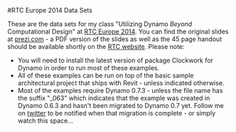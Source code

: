 #RTC Europe 2014 Data Sets

These are the data sets for my class "Utilizing Dynamo *Beyond* Computational Design" at [RTC Europe 2014](http://www.rtcevents.com/rtc2014eu/). You can find the original slides at [prezi.com](https://prezi.com/jqdljnvns9si/utilising-dynamo-beyond-computational-design/) - a PDF version of the slides as well as the 45 page handout should be available shortly on the [RTC website](http://www.rtcevents.com). Please note:

- You will need to install the latest version of package Clockwork for Dynamo in order to run most of these examples.
- All of these examples can be run on top of the basic sample architectural project that ships with Revit - unless indicated otherwise.
- Most of the examples require Dynamo 0.7.3 - unless the file name has the suffix "_063" which indicates that the example was created in Dynamo 0.6.3 and hasn't been migrated to Dynamo 0.7 yet. Follow me on [twitter](https://twitter.com/a_dieckmann) to be notified when that migration is complete - or simply watch this space...